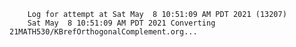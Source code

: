         Log for attempt at Sat May  8 10:51:09 AM PDT 2021 (13207)
        Sat May  8 10:51:09 AM PDT 2021 Converting 21MATH530/KBrefOrthogonalComplement.org...

